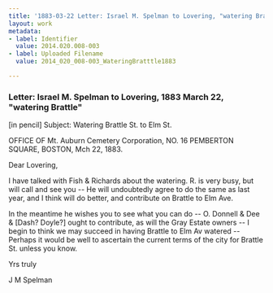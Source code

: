 ```yaml
---
title: '1883-03-22 Letter: Israel M. Spelman to Lovering, "watering Brattle," 2014.020.008-003'
layout: work
metadata:
- label: Identifier
  value: 2014.020.008-003
- label: Uploaded Filename
  value: 2014_020_008-003_WateringBratttle1883

---
```

<div class="pages">
<div id="page-1653832">
<h3><a name="page-1653832">Letter: Israel M. Spelman to Lovering, 1883 March 22, &quot;watering Brattle&quot;</a></h3>
<div class="page-content">
<p>[in pencil] Subject: Watering Brattle St. to Elm St.</p>
<p>OFFICE OF<span class='line-break'> </span>Mt. Auburn Cemetery Corporation,<span class='line-break'> </span>NO. 16 PEMBERTON SQUARE,<span class='line-break'> </span>BOSTON, Mch 22, 1883.</p>
<p>Dear Lovering,</p>
<p>I have talked with<span class='line-break'> </span>Fish &amp; Richards about the watering.<span class='line-break'> </span>R. is very busy, but will call and<span class='line-break'> </span>see you -- He will undoubtedly<span class='line-break'> </span>agree to do the same as last year,<span class='line-break'> </span>and I think will do better, and<span class='line-break'> </span>contribute on Brattle to Elm Ave.</p>
<p>In the meantime he wishes<span class='line-break'> </span>you to see what you can do --<span class='line-break'> </span>O. Donnell &amp; Dee &amp; [Dash? Doyle?] ought to con<span class='line-break'></span>tribute, as will the Gray Estate<span class='line-break'> </span>owners -- I begin to think we<span class='line-break'> </span>may succeed in having Brattle<span class='line-break'> </span>to Elm Av watered -- Perhaps it<span class='line-break'> </span>would be well to ascertain the<span class='line-break'> </span>current terms of the city for Brattle<span class='line-break'> </span>St. unless you know.</p>
<p>Yrs truly</p>
<p>J M Spelman</p>
</div>
</div>
<br />
</div>
